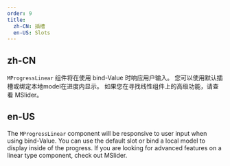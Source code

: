 ```yaml
---
order: 9
title:
  zh-CN: 插槽
  en-US: Slots
---
```


## zh-CN

`MProgressLinear` 组件将在使用 bind-Value 时响应用户输入。 您可以使用默认插槽或绑定本地model在进度内显示。 如果您在寻找线性组件上的高级功能，请查看 MSlider。

## en-US

The `MProgressLinear` component will be responsive to user input when using bind-Value. You can use the default slot or bind a local model to display inside of the progress. If you are looking for advanced features on a linear type component, check out MSlider.
